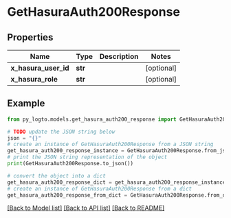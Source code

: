 # GetHasuraAuth200Response


## Properties

Name | Type | Description | Notes
------------ | ------------- | ------------- | -------------
**x_hasura_user_id** | **str** |  | [optional] 
**x_hasura_role** | **str** |  | [optional] 

## Example

```python
from py_logto.models.get_hasura_auth200_response import GetHasuraAuth200Response

# TODO update the JSON string below
json = "{}"
# create an instance of GetHasuraAuth200Response from a JSON string
get_hasura_auth200_response_instance = GetHasuraAuth200Response.from_json(json)
# print the JSON string representation of the object
print(GetHasuraAuth200Response.to_json())

# convert the object into a dict
get_hasura_auth200_response_dict = get_hasura_auth200_response_instance.to_dict()
# create an instance of GetHasuraAuth200Response from a dict
get_hasura_auth200_response_from_dict = GetHasuraAuth200Response.from_dict(get_hasura_auth200_response_dict)
```
[[Back to Model list]](../README.md#documentation-for-models) [[Back to API list]](../README.md#documentation-for-api-endpoints) [[Back to README]](../README.md)


